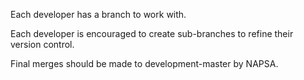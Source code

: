Each developer has a branch to work with.

Each developer is encouraged to create sub-branches to refine their version control.

Final merges should be made to development-master by NAPSA.
